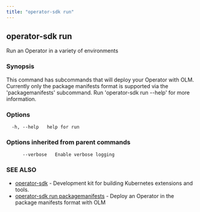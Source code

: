 ```yaml
---
title: "operator-sdk run"
---
```

## operator-sdk run

Run an Operator in a variety of environments

### Synopsis

This command has subcommands that will deploy your Operator with OLM.
Currently only the package manifests format is supported via the 'packagemanifests' subcommand.
Run 'operator-sdk run --help' for more information.


### Options

```
  -h, --help   help for run
```

### Options inherited from parent commands

```
      --verbose   Enable verbose logging
```

### SEE ALSO

* [operator-sdk](../operator-sdk)	 - Development kit for building Kubernetes extensions and tools.
* [operator-sdk run packagemanifests](../operator-sdk_run_packagemanifests)	 - Deploy an Operator in the package manifests format with OLM

